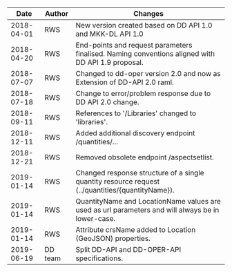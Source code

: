 
| Date | Author | Changes |
| --- | --- | --- |
| 2018-04-01 | RWS   | New version created based on DD API 1.0 and MKK-DL API 1.0 |
| 2018-04-20 | RWS   | End-points and request parameters finalised. Naming conventions aligned with DD API 1.9 proposal. |
| 2018-07-07 | RWS   | Changed to dd-oper version 2.0 and now as Extension of DD-API 2.0 raml. |
| 2018-07-18 | RWS   | Change to error/problem response due to DD API 2.0 change. |
| 2018-09-11 | RWS   | References to '/Libraries' changed to 'libraries'. |
| 2018-12-11 | RWS   | Added additional discovery endpoint /quantities/... |
| 2018-12-21 | RWS   | Removed obsolete endpoint /aspectsetlist. |
| 2019-01-14 | RWS   | Changed response structure of a single quantity resource request (../quantities/{quantityName}). |
| 2019-01-14 | RWS   | QuantityName and LocationName values are used as url parameters and will always be in lower-case. |
| 2019-01-14 | RWS   | Attribute crsName added to Location (GeoJSON) properties.   |
| 2019-06-19 | DD team | Split DD-API and DD-OPER-API specifications. |  
